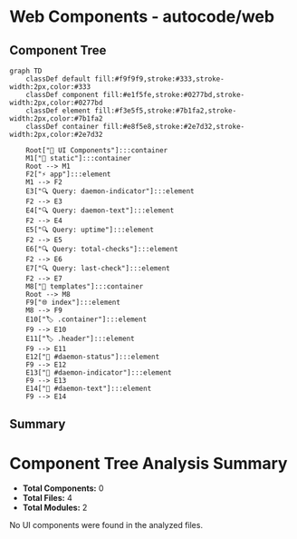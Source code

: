 # Web Components - autocode/web

## Component Tree

```mermaid
graph TD
    classDef default fill:#f9f9f9,stroke:#333,stroke-width:2px,color:#333
    classDef component fill:#e1f5fe,stroke:#0277bd,stroke-width:2px,color:#0277bd
    classDef element fill:#f3e5f5,stroke:#7b1fa2,stroke-width:2px,color:#7b1fa2
    classDef container fill:#e8f5e8,stroke:#2e7d32,stroke-width:2px,color:#2e7d32

    Root["🎨 UI Components"]:::container
    M1["📁 static"]:::container
    Root --> M1
    F2["⚡ app"]:::element
    M1 --> F2
    E3["🔍 Query: daemon-indicator"]:::element
    F2 --> E3
    E4["🔍 Query: daemon-text"]:::element
    F2 --> E4
    E5["🔍 Query: uptime"]:::element
    F2 --> E5
    E6["🔍 Query: total-checks"]:::element
    F2 --> E6
    E7["🔍 Query: last-check"]:::element
    F2 --> E7
    M8["📁 templates"]:::container
    Root --> M8
    F9["🌐 index"]:::element
    M8 --> F9
    E10["🏷️ .container"]:::element
    F9 --> E10
    E11["🏷️ .header"]:::element
    F9 --> E11
    E12["🎯 #daemon-status"]:::element
    F9 --> E12
    E13["🎯 #daemon-indicator"]:::element
    F9 --> E13
    E14["🎯 #daemon-text"]:::element
    F9 --> E14

```

## Summary

# Component Tree Analysis Summary

- **Total Components:** 0
- **Total Files:** 4
- **Total Modules:** 2

No UI components were found in the analyzed files.

